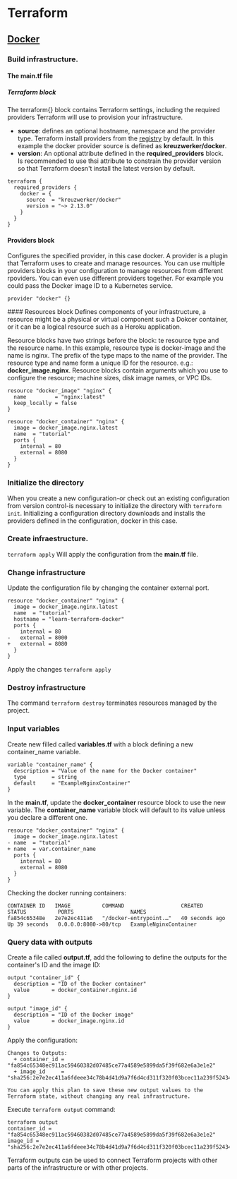 # Terraform

## [Docker](https://learn.hashicorp.com/tutorials/terraform/docker-variables?in=terraform/docker-get-started)

### Build infrastructure.

#### The main.tf file

##### Terraform block

The terraform{} block contains Terraform settings, including the required providers Terraform will use to provision your infrastructure.
- **source**: defines an optional hostname, namespace and the provider type. Terraform install providers from the [registry](https://registry.terraform.io/) by default. In this example the docker provider source is defined as **kreuzwerker/docker**.
- **version**: An optional attribute defined in the **required_providers** block. Is recommended to use thsi attribute to constrain the provider version so that Terraform doesn't install the latest version by default.

```
terraform {
  required_providers {
    docker = {
      source  = "kreuzwerker/docker"
      version = "~> 2.13.0"
    }
  }
}
```

#### Providers block

Configures the specified provider, in this case docker. A provider is a plugin that Terraform uses to create and manage resources. You can use multiple providers blocks in your configuration to manage resources from different rpoviders. You can even use different providers together. For example you could pass the Docker image ID to a Kubernetes service.
```
provider "docker" {}
```
#### Resources block
Defines components of your infrastructure, a resource might be a physical or virtual component such a Dokcer container, or it can be a logical resource such as a Heroku application.

Resource blocks have two strings before the block: te resource type and the resource name. In this example, resource type is docker-image and the name is nginx. The prefix of the type maps to the name of the provider. The resource type and name form a unique ID for the resource. e.g.: **docker_image.nginx**. Resource blocks contain arguments which you use to configure the resource; machine sizes, disk image names, or VPC IDs.

```
resource "docker_image" "nginx" {
  name         = "nginx:latest"
  keep_locally = false
}

resource "docker_container" "nginx" {
  image = docker_image.nginx.latest
  name  = "tutorial"
  ports {
    internal = 80
    external = 8080
  }
}
```

### Initialize the directory
When you create a new configuration-or check out an existing configuration from version control-is necessary to initialize the directory with ```terraform init```.
Initializing a configuration directory downloads and installs the providers defined in the configuration, docker in this case.
### Create infraestructure.
```terraform apply```
Will apply the configuration from the **main.tf** file.
### Change infrastructure
Update the configuration file by changing the container external port.
```
resource "docker_container" "nginx" {
  image = docker_image.nginx.latest
  name  = "tutorial"
  hostname = "learn-terraform-docker"
  ports {
    internal = 80
-   external = 8000
+   external = 8080
  }
}
```
Apply the changes ```terraform apply```

### Destroy infrastructure
The command ```terraform destroy``` terminates resources managed by the project.

### Input variables
Create new filled called **variables.tf** with a block defining a new container_name variable.
```
variable "container_name" {
  description = "Value of the name for the Docker container"
  type        = string
  default     = "ExampleNginxContainer"
}

```
In the **main.tf**, update the **docker_container** resource block to use the new variable. The **container_name** variable block will default to its value unless you declare a different one.

```
resource "docker_container" "nginx" {
  image = docker_image.nginx.latest
- name  = "tutorial"
+ name  = var.container_name
  ports {
    internal = 80
    external = 8080
  }
}
```
Checking the docker running containers:
```
CONTAINER ID   IMAGE          COMMAND                  CREATED          STATUS          PORTS                  NAMES
fa854c65348e   2e7e2ec411a6   "/docker-entrypoint.…"   40 seconds ago   Up 39 seconds   0.0.0.0:8080->80/tcp   ExampleNginxContainer
```

### Query data with outputs
Create a file called **output.tf**, add the following to define the outputs for the container's ID and the image ID:
```
output "container_id" {
  description = "ID of the Docker container"
  value       = docker_container.nginx.id
}

output "image_id" {
  description = "ID of the Docker image"
  value       = docker_image.nginx.id
}
```
Apply the configuration:
```
Changes to Outputs:
  + container_id = "fa854c65348ec911ac59460382d07485ce77a4589e5899da5f39f682e6a3e1e2"
  + image_id     = "sha256:2e7e2ec411a6fdeee34c78b4d41d9a7f6d4cd311f320f03bcec11a239f524341nginx:latest"

You can apply this plan to save these new output values to the Terraform state, without changing any real infrastructure.
```
Execute ```terraform output``` command:
```
terraform output
container_id = "fa854c65348ec911ac59460382d07485ce77a4589e5899da5f39f682e6a3e1e2"
image_id = "sha256:2e7e2ec411a6fdeee34c78b4d41d9a7f6d4cd311f320f03bcec11a239f524341nginx:latest"
```
Terraform outputs can be used to connect Terraform projects with other parts of the infrastructure or with other projects.
